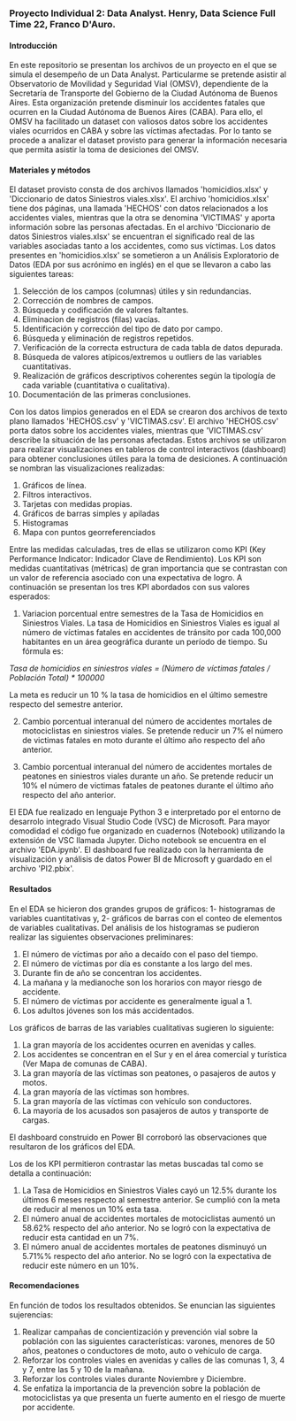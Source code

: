 ### Proyecto Individual 2: Data Analyst. Henry, Data Science Full Time 22, Franco D'Auro.

#### Introducción

En este repositorio se presentan los archivos de un proyecto en el que se simula el desempeño de un Data Analyst. Particularme se pretende asistir al Observatorio de Movilidad y Seguridad Vial (OMSV), dependiente de la Secretaría de Transporte del Gobierno de la Ciudad Autónoma de Buenos Aires. Esta organización pretende disminuir los accidentes fatales que ocurren en la Ciudad Autónoma de Buenos Aires (CABA). Para ello, el OMSV ha facilitado un dataset con valiosos datos sobre los accidentes viales ocurridos en CABA y sobre las víctimas afectadas. Por lo tanto se procede a analizar el dataset provisto para generar la información necesaria que permita asistir la toma de desiciones del OMSV.

#### Materiales y métodos

El dataset provisto consta de dos archivos llamados 'homicidios.xlsx' y 'Diccionario de datos Siniestros viales.xlsx'. El archivo 'homicidios.xlsx' tiene dos páginas, una llamada 'HECHOS' con datos relacionados a los accidentes viales, mientras que la otra se denomina 'VICTIMAS' y aporta información sobre las personas afectadas. En el archivo 'Diccionario de datos Siniestros viales.xlsx' se encuentran el significado real de las variables asociadas tanto a los accidentes, como sus víctimas.
Los datos presentes en 'homicidios.xlsx' se sometieron a un Análisis Exploratorio de Datos (EDA por sus acrónimo en inglés) en el que se llevaron a cabo las siguientes tareas:
1. Selección de los campos (columnas) útiles y sin redundancias.
2. Corrección de nombres de campos.
3. Búsqueda y codificación de valores faltantes.
4. Eliminacion de registros (filas) vacías.
5. Identificación y corrección del tipo de dato por campo.
6. Búsqueda y eliminación de registros repetidos.
7. Verificación de la correcta estructura de cada tabla de datos depurada.
8. Búsqueda de valores atípicos/extremos u outliers de las variables cuantitativas.
9. Realización de gráficos descriptivos coherentes según la tipología de cada variable (cuantitativa o cualitativa).
10. Documentación de las primeras conclusiones.

Con los datos limpios generados en el EDA se crearon dos archivos de texto plano llamados 'HECHOS.csv' y 'VICTIMAS.csv'. El archivo 'HECHOS.csv' porta datos sobre los accidentes viales, mientras que 'VICTIMAS.csv' describe la situación de las personas afectadas. Estos archivos se utilizaron para realizar visualizaciones en tableros de control interactivos (dashboard) para obtener conclusiones útiles para la toma de desiciones.
A continuación se nombran las visualizaciones realizadas:
1. Gráficos de línea.
2. Filtros interactivos.
3. Tarjetas con medidas propias.
4. Gráficos de barras simples y apiladas
5. Histogramas
6. Mapa con puntos georreferenciados

Entre las medidas calculadas, tres de ellas se utilizaron como KPI (Key Performance Indicator: Indicador Clave de Rendimiento). Los KPI son medidas cuantitativas (métricas) de gran importancia que se contrastan con un valor de referencia asociado con una expectativa de logro. A continuación se presentan los tres KPI abordados con sus valores esperados:

1. Variacion porcentual entre semestres de la Tasa de Homicidios en Siniestros Viales. La tasa de Homicidios en Siniestros Viales es igual al número de víctimas fatales en accidentes de tránsito por cada 100,000 habitantes en un área geográfica durante un período de tiempo. Su fórmula es:
  
_Tasa de homicidios en siniestros viales = (Número de víctimas fatales / Población Total) * 100000_

La meta es reducir un 10 % la tasa de homicidios en el último semestre respecto del semestre anterior.

2. Cambio porcentual interanual del número de accidentes mortales de motociclistas en siniestros viales. Se pretende reducir un 7% el número de victimas fatales en moto durante el último año respecto del año anterior.

3. Cambio porcentual interanual del número de accidentes mortales de peatones en siniestros viales durante un año. Se pretende reducir un 10% el número de victimas fatales de peatones durante el último año respecto del año anterior.

El EDA fue realizado en lenguaje Python 3 e interpretado por el entorno de desarrolo integrado Visual Studio Code (VSC) de Microsoft. Para mayor comodidad el código fue organizado en cuadernos (Notebook) utilizando la extensión de VSC llamada Jupyter. Dicho notebook se encuentra en el archivo 'EDA.ipynb'. El dashboard fue realizado con la herramienta de visualización y análisis de datos Power BI de Microsoft y guardado en el archivo 'PI2.pbix'.

#### Resultados

En el EDA se hicieron dos grandes grupos de gráficos: 1- histogramas de variables cuantitativas y, 2- gráficos de barras con el conteo de elementos de variables cualitativas.
Del análisis de los histogramas se pudieron realizar las siguientes observaciones preliminares:
1. El número de víctimas por año a decaído con el paso del tiempo.
2. El número de víctimas por día es constante a los largo del mes.
3. Durante fin de año se concentran los accidentes.
4. La mañana y la medianoche son los horarios con mayor riesgo de accidente.
5. El número de víctimas por accidente es generalmente igual a 1.
6. Los adultos jóvenes son los más accidentados.

Los gráficos de barras de las variables cualitativas sugieren lo siguiente:
1. La gran mayoría de los accidentes ocurren en avenidas y calles.
2. Los accidentes se concentran en el Sur y en el área comercial y turística (Ver Mapa de comunas de CABA).
3. La gran mayoría de las víctimas son peatones, o pasajeros de autos y motos.
4. La gran mayoría de las víctimas son hombres.
5. La gran mayoría de las víctimas con vehículo son conductores.
6. La mayoría de los acusados son pasajeros de autos y transporte de cargas.

El dashboard construido en Power BI corroboró las observaciones que resultaron de los gráficos del EDA. 

Los de los KPI permitieron contrastar las metas buscadas tal como se detalla a continuación:
1. La Tasa de Homicidios en Siniestros Viales cayó un 12.5% durante los últimos 6 meses respecto al semestre anterior. Se cumplió con la meta de reducir al menos un 10% esta tasa. 
2. El número anual de accidentes mortales de motociclistas aumentó un 58.62% respecto del año anterior. No se logró con la expectativa de reducir esta cantidad en un 7%. 
3. El número anual de accidentes mortales de peatones disminuyó un 5.71%% respecto del año anterior. No se logró con la expectativa de reducir este número en un 10%. 

#### Recomendaciones

En función de todos los resultados obtenidos. Se enuncian las siguientes sujerencias:

1. Realizar campañas de concientización y prevención vial sobre la población con las siguientes características: varones, menores de 50 años, peatones o conductores de moto, auto o vehículo de carga.
2. Reforzar los controles viales en avenidas y calles de las comunas 1, 3, 4 y 7, entre las 5 y 10 de la mañana.
3. Reforzar los controles viales durante Noviembre y Diciembre.
4. Se enfatiza la importancia de la prevención sobre la población de motociclistas ya que presenta un fuerte aumento en el riesgo de muerte por accidente. 

